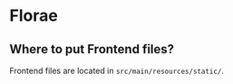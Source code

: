 # Florae 
## Where to put Frontend files?
Frontend files are located in `src/main/resources/static/`.
